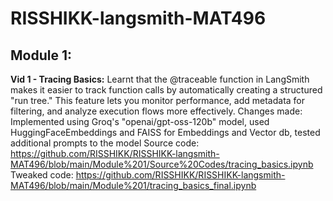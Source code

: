 # RISSHIKK-langsmith-MAT496

## Module 1:

**Vid 1 - Tracing Basics:** 
  Learnt that the @traceable function in LangSmith makes it easier to track function calls by automatically creating a structured "run tree." This feature lets you monitor performance, add metadata for filtering, and analyze execution flows more effectively.
  Changes made: Implemented using Groq's "openai/gpt-oss-120b" model, used HuggingFaceEmbeddings and FAISS for Embeddings and Vector db, tested additional prompts to the model
  Source code: https://github.com/RISSHIKK/RISSHIKK-langsmith-MAT496/blob/main/Module%201/Source%20Codes/tracing_basics.ipynb
  Tweaked code: https://github.com/RISSHIKK/RISSHIKK-langsmith-MAT496/blob/main/Module%201/tracing_basics_final.ipynb
